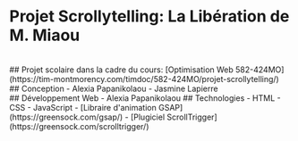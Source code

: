 # Projet Scrollytelling: La Libération de M. Miaou
<br>
## Projet scolaire dans la cadre du cours: [Optimisation Web 582-424MO](https://tim-montmorency.com/timdoc/582-424MO/projet-scrollytelling/) 
<br>
## Conception 
- Alexia Papanikolaou
- Jasmine Lapierre
<br>
## Développement Web
- Alexia Papanikolaou
## Technologies
- HTML
- CSS
- JavaScript
- [Libraire d'animation GSAP](https://greensock.com/gsap/)
- [Plugiciel ScrollTrigger](https://greensock.com/scrolltrigger/)
